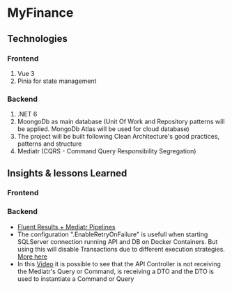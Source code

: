 # MyFinance
## Technologies
### Frontend
1. Vue 3
2. Pinia for state management

### Backend
1. .NET 6
2. MoongoDb as main database (Unit Of Work and Repository patterns will be applied. MongoDb Atlas will be used for cloud database)
3. The project will be built following Clean Architecture's good practices, patterns and structure 
4. Mediatr (CQRS - Command Query Responsibility Segregation)



## Insights & lessons Learned
### Frontend

### Backend
- [Fluent Results + Mediatr Pipelines](https://code-maze.com/cqrs-mediatr-fluentvalidation/)
- The configuration ".EnableRetryOnFailure" is usefull when starting SQLServer connection running API and DB on Docker Containers. But using this will disable Transactions due to different execution strategies. [More here](https://learn.microsoft.com/en-us/dotnet/architecture/microservices/implement-resilient-applications/implement-resilient-entity-framework-core-sql-connections) 
- In this [Video](https://www.youtube.com/shorts/eXBX9ubqqJg) it is possible to see that the API Controller is not receiving the Mediatr's Query or Command, is receiving a DTO and the DTO is used to instantiate a Command or Query 